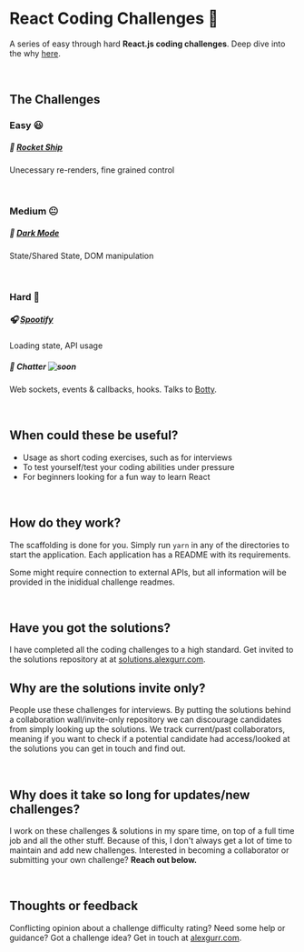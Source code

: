 # React Coding Challenges 👋

A series of easy through hard **React.js coding challenges**. Deep dive into the why [here](https://dev.to/alexgurr/react-coding-challenges-for-interviews-beginners-1hlk).

&nbsp;
## The Challenges
### Easy 😃
##### 🚀 [Rocket Ship](https://github.com/alexgurr/react-coding-challenges/tree/master/rocket-ship)
Unecessary re-renders, fine grained control 

&nbsp;
### Medium 😐
##### 🌙 [Dark Mode](https://github.com/alexgurr/react-coding-challenges/tree/master/dark-mode)
State/Shared State, DOM manipulation

&nbsp;
### Hard 😬
##### 🎧 [Spootify](https://github.com/alexgurr/react-coding-challenges/tree/master/spootify)
Loading state, API usage 

##### 🤖 Chatter ![soon](https://badgen.net/badge/status/coming%20soon/green?icon=)
Web sockets, events & callbacks, hooks. Talks to [Botty](https://github.com/alexgurr/botty).

&nbsp;
## When could these be useful?
- Usage as short coding exercises, such as for interviews
- To test yourself/test your coding abilities under pressure
- For beginners looking for a fun way to learn React 

&nbsp;
## How do they work?
The scaffolding is done for you. Simply run `yarn` in any of the directories to start the application. Each application has a README with its requirements.

Some might require connection to external APIs, but all information will be provided in the inididual challenge readmes.

&nbsp;
## Have you got the solutions?
I have completed all the coding challenges to a high standard. Get invited to the solutions repository at at [solutions.alexgurr.com](https://www.solutions.alexgurr.com).

## Why are the solutions invite only?
People use these challenges for interviews. By putting the solutions behind a collaboration wall/invite-only repository we can discourage candidates from simply looking up the solutions. We track current/past collaborators, meaning if you want to check if a potential candidate had access/looked at the solutions you can get in touch and find out. 

&nbsp;
## Why does it take so long for updates/new challenges?
I work on these challenges & solutions in my spare time, on top of a full time job and all the other stuff. Because of this, I don't always get a lot of time to maintain and add new challenges. Interested in becoming a collaborator or submitting your own challenge? **Reach out below.**

&nbsp;
## Thoughts or feedback
Conflicting opinion about a challenge difficulty rating? Need some help or guidance? Got a challenge idea? Get in touch at [alexgurr.com](https://www.alexgurr.com).
